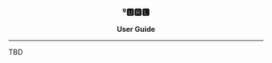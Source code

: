 <p align="center">
  <h3 align="center">ᵍ🆄🆁🅻</h3>
  <p align="center"><strong>User Guide</strong></p>
</p>

---

TBD